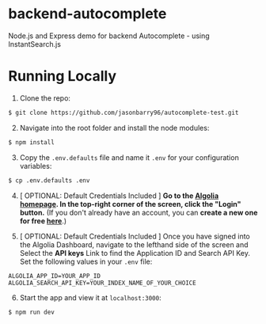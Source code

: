 # backend-autocomplete

Node.js and Express demo for backend Autocomplete - using InstantSearch.js

# Running Locally

1. Clone the repo:

```bash
$ git clone https://github.com/jasonbarry96/autocomplete-test.git
```

2. Navigate into the root folder and install the node modules:

```bash
$ npm install
```

3. Copy the `.env.defaults` file and name it `.env` for your configuration variables:

```bash
$ cp .env.defaults .env
```

4. [ OPTIONAL: Default Credentials Included ] **Go to the [Algolia homepage](https://www.algolia.com/). In the top-right corner of the screen, click the "Login" button.** (If you don't already have an account, you can **create a new one for free [here](https://www.algolia.com/users/sign_up)**.)

5. [ OPTIONAL: Default Credentials Included ] Once you have signed into the Algolia Dashboard, navigate to the lefthand side of the screen and Select the **API keys** Link to find the Application ID and Search API Key. Set the following values in your `.env` file:

```
ALGOLIA_APP_ID=YOUR_APP_ID
ALGOLIA_SEARCH_API_KEY=YOUR_INDEX_NAME_OF_YOUR_CHOICE
```

6. Start the app and view it at `localhost:3000`:

```bash
$ npm run dev
```
